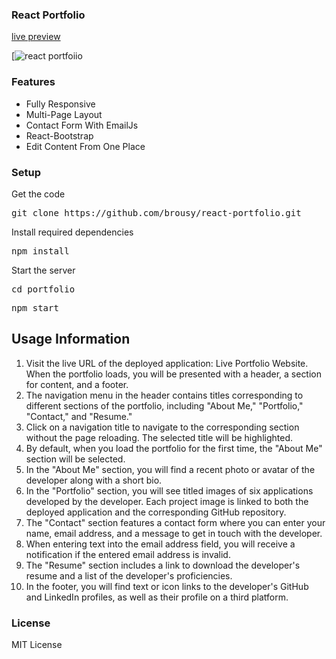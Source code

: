 ### React Portfolio
 [live preview](https://github.com/brousy/react-portfolio.git)

[![react portfoiio](src.image)

### Features

- Fully Responsive
- Multi-Page Layout
- Contact Form With EmailJs
- React-Bootstrap
- Edit Content From One Place

### Setup

Get the code

<pre>git clone https://github.com/brousy/react-portfolio.git</pre>
 
Install required dependencies

<pre>npm install</pre>


Start the server

<pre>cd portfolio</pre>

<pre>npm start</pre>

## Usage Information

1. Visit the live URL of the deployed application: Live Portfolio Website.
When the portfolio loads, you will be presented with a header, a section for content, and a footer.
2. The navigation menu in the header contains titles corresponding to different sections of the portfolio, including "About Me," "Portfolio," "Contact," and "Resume."
3. Click on a navigation title to navigate to the corresponding section without the page reloading. The selected title will be highlighted.
4. By default, when you load the portfolio for the first time, the "About Me" section will be selected.
5. In the "About Me" section, you will find a recent photo or avatar of the developer along with a short bio.
6. In the "Portfolio" section, you will see titled images of six applications developed by the developer. Each project image is linked to both the deployed application and the corresponding GitHub repository.
7. The "Contact" section features a contact form where you can enter your name, email address, and a message to get in touch with the developer.
8. When entering text into the email address field, you will receive a notification if the entered email address is invalid.
9. The "Resume" section includes a link to download the developer's resume and a list of the developer's proficiencies.
10. In the footer, you will find text or icon links to the developer's GitHub and LinkedIn profiles, as well as their profile on a third platform.

### License
MIT License

